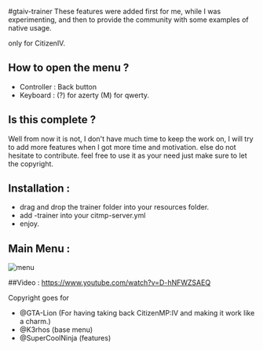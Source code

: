 #gtaiv-trainer
These features were added first for me, while I was experimenting, and then to provide the community with some examples of native usage.

only for CitizenIV.


## How to open the menu ? 
- Controller : Back button
- Keyboard   : (?) for azerty (M) for qwerty.

## Is this complete ?
Well from now it is not, I don't have much time to keep the work on, I will try to add more features when I got more time and motivation.
else do not hesitate to contribute. feel free to use it as your need just make sure to let the copyright.


## Installation : 
- drag and drop the trainer folder into your resources folder.
- add -trainer into your citmp-server.yml
- enjoy.


## Main Menu : 
![menu](https://cdn.discordapp.com/attachments/926825487815278622/962431914185228339/unknown.png)

##Video : 
https://www.youtube.com/watch?v=D-hNFWZSAEQ


Copyright goes for 
- @GTA-Lion (For having taking back CitizenMP:IV and making it work like a charm.)
- @K3rhos (base menu)
- @SuperCoolNinja (features)
